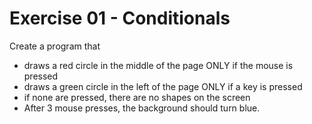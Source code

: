 # Exercise 01 - Conditionals

Create a program that
- draws a red circle in the middle of the page ONLY if the mouse is pressed
- draws a green circle in the left of the page ONLY if a key is pressed
- if none are pressed, there are no shapes on the screen
- After 3 mouse presses, the background should turn blue.
